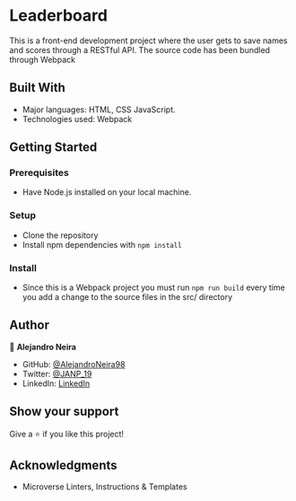 # Leaderboard

This is a front-end development project where the user gets to save names and scores through a RESTful API. The source code has been bundled through Webpack

## Built With

- Major languages: HTML, CSS JavaScript.
- Technologies used: Webpack


## Getting Started

### Prerequisites
- Have Node.js installed on your local machine. 

### Setup
- Clone the repository
- Install npm dependencies with `npm install`

### Install
- Since this is a Webpack project you must run `npm run build` every time you add a change to the source files in the src/ directory


## Author

👤 **Alejandro Neira**

- GitHub: [@AlejandroNeira98](https://github.com/AlejandroNeira98)
- Twitter: [@JANP_19](https://twitter.com/JANP_19)
- LinkedIn: [LinkedIn](https://www.linkedin.com/in/alejandro-neira-0b45b6226/)

## Show your support

Give a ⭐️ if you like this project!

## Acknowledgments

- Microverse Linters, Instructions & Templates
